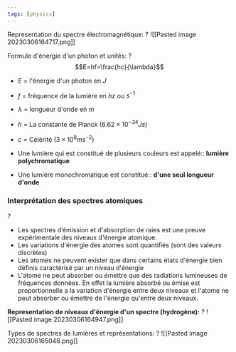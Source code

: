 ```yaml
---
tags: [physics] 
---
```




Representation du spectre électromagnétique:
?
![[Pasted image 20230306164717.png]]


Formule d'énergie d'un photon et unités:
?
$$E=hf=\frac{hc}{\lambda}$$
- $E$ = l'énergie d'un photon en $J$
- $f$ = fréquence de la lumière en $hz$ ou $s^{-1}$
- $\lambda$ = longueur d'onde en $m$
- $h$ = La constante de Planck ($6.62\times 10^{−34}Js$)
- $c$ = Célérité ($3\times 10^{8} ms^{-2}$) 



- Une lumière qui est constitué de plusieurs couleurs est appelé:: **lumière polychromatique**

- Une lumière monochromatique est constitué:: **d'une seul longueur d'onde**


### Interprétation des spectres atomiques
?
- Les spectres d’émission et d'absorption de raies est une preuve expérimentale des niveaux d'énergie atomique. 
- Les variations d'énergie des atomes sont quantifiés (sont des valeurs discrètes)
- Les atomes ne peuvent exister que dans certains états d'énergie bien définis caractérisé par un niveau d'énergie
- L'atome ne peut absorber ou émettre que des radiations lumineuses de fréquences données. En effet la lumière absorbé ou émise  est proportionnelle a la variation d'énergie entre deux niveaux et l'atome ne peut absorber ou émettre de l'énergie  qu'entre deux niveaux.

**Representation de niveaux d'énergie d'un spectre (hydrogène):**
?
![[Pasted image 20230306164947.png]]

Types de spectres de lumières et représentations:
?
![[Pasted image 20230306165048.png]]

